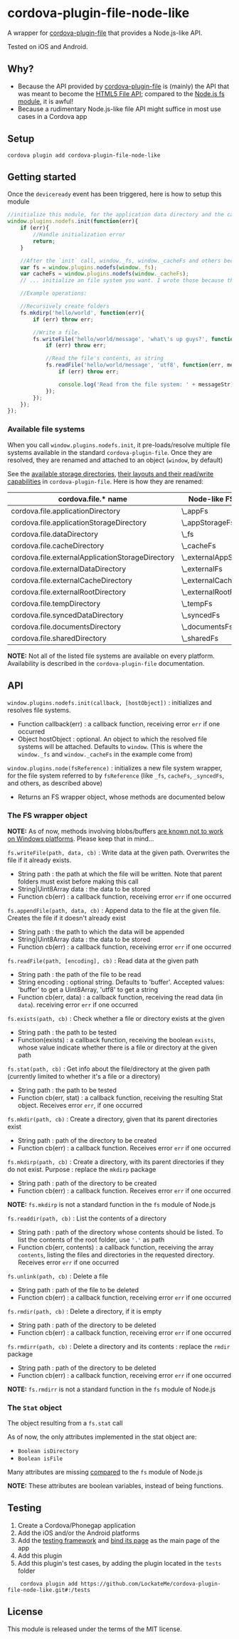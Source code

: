 # cordova-plugin-file-node-like

A wrapper for [cordova-plugin-file](https://github.com/apache/cordova-plugin-file) that provides a Node.js-like API.

Tested on iOS and Android.

## Why?

* Because the API provided by [cordova-plugin-file](https://github.com/apache/cordova-plugin-file) is (mainly) the API that was meant to become the [HTML5 File API](http://www.w3.org/TR/FileAPI/); compared to the [Node.js fs module](https://nodejs.org/dist/latest-v5.x/docs/api/fs.html), it is awful!
* Because a rudimentary Node.js-like file API might suffice in most use cases in a Cordova app

## Setup

```
cordova plugin add cordova-plugin-file-node-like
```

## Getting started

Once the `deviceready` event has been triggered, here is how to setup this module

```js
//initialize this module, for the application data directory and the cache directory
window.plugins.nodefs.init(function(err){
	if (err){
		//Handle initialization error
		return;
	}

	//After the `init` call, window._fs, window._cacheFs and others become available
	var fs = window.plugins.nodefs(window._fs);
	var cacheFs = window.plugins.nodefs(window._cacheFs);
	// ... initialize an file system you want. I wrote those because they are among the most common ones. See below for more info

	//Example operations:

	//Recursively create folders
	fs.mkdirp('hello/world', function(err){
		if (err) throw err;

		//Write a file.
		fs.writeFile('hello/world/message', 'what\'s up guys?', function(err){
			if (err) throw err;

			//Read the file's contents, as string
			fs.readFile('hello/world/message', 'utf8', function(err, messageStr){
				if (err) throw err;

				console.log('Read from the file system: ' + messageStr);
			});
		});
	});
});
```

### Available file systems

When you call `window.plugins.nodefs.init`, it pre-loads/resolve multiple file systems available in the standard `cordova-plugin-file`. Once they are resolved, they are renamed and attached to an object (`window`, by default)

See the [available storage directories](https://github.com/apache/cordova-plugin-file#where-to-store-files), [their layouts and their read/write capabilities](https://github.com/apache/cordova-plugin-file#file-system-layouts) in `cordova-plugin-file`. Here is how they are renamed:

<table>
	<thead>
		<tr>
			<th>cordova.file.* name</th>
			<th>Node-like FS name</th>
		</tr>
	</thead>
	<tbody>
		<tr>
			<td>cordova.file.applicationDirectory</td>
			<td>\_appFs</td>
		</tr>
		<tr>
			<td>cordova.file.applicationStorageDirectory</td>
			<td>\_appStorageFs</td>
		</tr>
		<tr>
			<td>cordova.file.dataDirectory</td>
			<td>\_fs</td>
		</tr>
		<tr>
			<td>cordova.file.cacheDirectory</td>
			<td>\_cacheFs</td>
		</tr>
		<tr>
			<td>cordova.file.externalApplicationStorageDirectory</td>
			<td>\_externalAppStorageFs</td>
		</tr>
		<tr>
			<td>cordova.file.externalDataDirectory</td>
			<td>\_externalFs</td>
		</tr>
		<tr>
			<td>cordova.file.externalCacheDirectory</td>
			<td>\_externalCacheFs</td>
		</tr>
		<tr>
			<td>cordova.file.externalRootDirectory</td>
			<td>\_externalRootFs</td>
		</tr>
		<tr>
			<td>cordova.file.tempDirectory</td>
			<td>\_tempFs</td>
		</tr>
		<tr>
			<td>cordova.file.syncedDataDirectory</td>
			<td>\_syncedFs</td>
		</tr>
		<tr>
			<td>cordova.file.documentsDirectory</td>
			<td>\_documentsFs</td>
		</tr>
		<tr>
			<td>cordova.file.sharedDirectory</td>
			<td>\_sharedFs</td>
		</tr>
	</tbody>
</table>

__NOTE:__ Not all of the listed file systems are available on every platform. Availability is described in the `cordova-plugin-file` documentation.

## API

`window.plugins.nodefs.init(callback, [hostObject])` : initializes and resolves file systems.
* Function callback(err) : a callback function, receiving error `err` if one occurred
* Object hostObject : optional. An object to which the resolved file systems will be attached. Defaults to `window`. (This is where the `window._fs` and `window._cacheFs` in the example come from)

`window.plugins.node(fsReference)` : initializes a new file system wrapper, for the file system referred to by `fsReference` (like `_fs`, `cacheFs`, `_syncedFs`, and others, as described above)
* Returns an FS wrapper object, whose methods are documented below

### The FS wrapper object

__NOTE:__ As of now, methods involving blobs/buffers [are known not to work on Windows platforms](https://github.com/apache/cordova-plugin-file#supported-platforms). Please keep that in mind...

`fs.writeFile(path, data, cb)` : Write data at the given path. Overwrites the file if it already exists.
* String path : the path at which the file will be written. Note that parent folders must exist before making this call
* String|Uint8Array data : the data to be stored
* Function cb(err) : a callback function, receiving error `err` if one occurred

`fs.appendFile(path, data, cb)` : Append data to the file at the given file. Creates the file if it doesn't already exist
* String path : the path to which the data will be appended
* String|Uint8Array data : the data to be stored
* Function cb(err) : a callback function, receiving error `err` if one occurred

`fs.readFile(path, [encoding], cb)` : Read data at the given path
* String path : the path of the file to be read
* String encoding : optional string. Defaults to 'buffer'. Accepted values: 'buffer' to get a Uint8Array, 'utf8' to get a string
* Function cb(err, data) : a callback function, receiving the read data (in `data`). receiving error `err` if one occurred

`fs.exists(path, cb)` : Check whether a file or directory exists at the given
* String path : the path to be tested
* Function(exists) : a callback function, receiving the boolean `exists`, whose value indicate whether there is a file or directory at the given path

`fs.stat(path, cb)` : Get info about the file/directory at the given path (currently limited to whether it's a file or a directory)
* String path : the path to be tested
* Function cb(err, stat) : a callback function, receiving the resulting Stat object. Receives error `err`, if one occurred

`fs.mkdir(path, cb)` : Create a directory, given that its parent directories exist
* String path : path of the directory to be created
* Function cb(err) : a callback function. Receives error `err` if one occurred

`fs.mkdirp(path, cb)` : Create a directory, with its parent directories if they do not exist. Purpose : replace the `mkdirp` package
* String path : path of the directory to be created
* Function cb(err) : a callback function. Receives error `err` if one occurred

__NOTE:__ `fs.mkdirp` is not a standard function in the `fs` module of Node.js

`fs.readdir(path, cb)` : List the contents of a directory
* String path : path of the directory whose contents should be listed. To list the contents of the root folder, use `'.'` as path
* Function cb(err, contents) : a callback function, receiving the array `contents`, listing the files and directories in the requested directory. Receives error `err` if one occurred


`fs.unlink(path, cb)` : Delete a file
* String path : path of the file to be deleted
* Function cb(err) : a callback function, receiving error `err` if one occurred

`fs.rmdir(path, cb)` : Delete a directory, if it is empty
* String path : path of the directory to be deleted
* Function cb(err) : a callback function, receiving error `err` if one occurred

`fs.rmdirr(path, cb)` : Delete a directory and its contents : replace the `rmdir` package
* String path : path of the directory to be deleted
* Function cb(err) : a callback function, receiving error `err` if one occurred

__NOTE:__ `fs.rmdirr` is not a standard function in the `fs` module of Node.js

### The `Stat` object
The object resulting from a `fs.stat` call

As of now, the only attributes implemented in the stat object are:
* `Boolean isDirectory`
* `Boolean isFile`

Many attributes are missing [compared](https://nodejs.org/dist/latest-v5.x/docs/api/fs.html#fs_class_fs_stats) to the `fs` module of Node.js

__NOTE:__ These attributes are boolean variables, instead of being functions.

## Testing

1. Create a Cordova/Phonegap application
2. Add the iOS and/or the Android platforms
3. Add the [testing framework](https://github.com/apache/cordova-plugin-test-framework) and [bind its page](https://github.com/apache/cordova-plugin-test-framework#running-plugin-tests) as the main page of the app
4. Add this plugin
5. Add this plugin's test cases, by adding the plugin located in the `tests` folder
```
	cordova plugin add https://github.com/LockateMe/cordova-plugin-file-node-like.git#:/tests
```

## License

This module is released under the terms of the MIT license.
